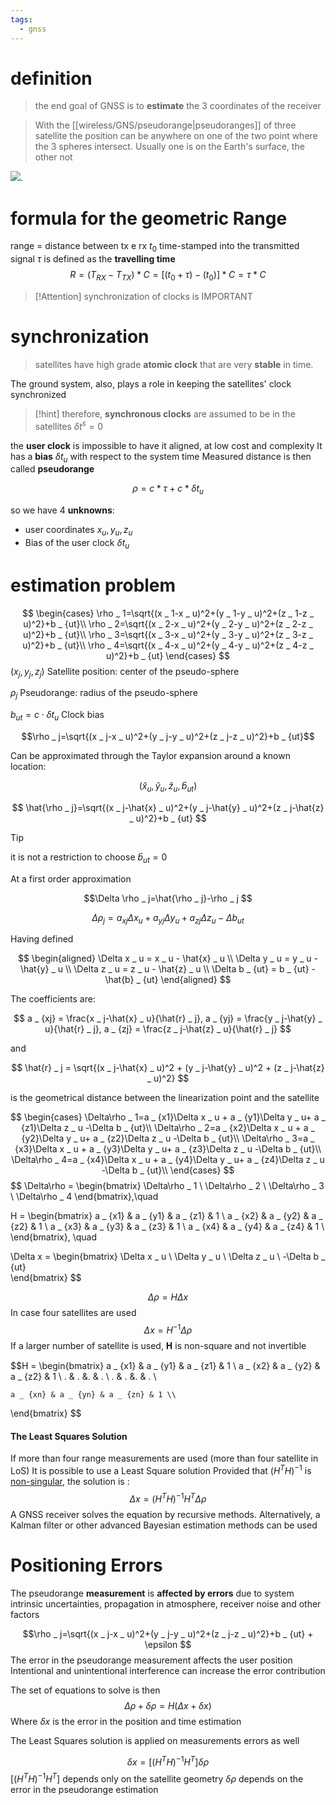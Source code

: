 ```yaml
---
tags:
  - gnss
---
```

# definition
> the end goal of GNSS is to **estimate** the 3 coordinates of the receiver


>With the [[wireless/GNS/pseudorange|pseudoranges]] of three satellite the position can be anywhere on one of the two point where the 3 spheres intersect. Usually one is on the Earth's surface, the other not

![](https://i.sstatic.net/e2g6M.jpg).


# formula for the geometric Range
range = distance between tx e rx
$t_0$ time-stamped into the transmitted signal 
$\tau$ is defined as the **travelling time**
$$R = (T_{RX} - T_{TX}) * C = [(t_0+\tau)-(t_0)]*C=\tau*C$$

> [!Attention] synchronization of clocks is IMPORTANT

# synchronization


> satellites have high grade **atomic clock** that are very **stable** in time.

The ground system, also, plays a role in keeping the satellites' clock synchronized

> [!hint] therefore, **synchronous clocks** are assumed to be in the satellites 
> $\delta t^s = 0$


the **user clock** is impossible to have it aligned, at low cost and complexity 
It has a **bias** $\delta t_u$ with respect to the system time
Measured distance is then called **pseudorange**

$$\rho=c*\tau+c*\delta t_u$$


so we have 4 **unknowns**:
- user coordinates $x_u, y_u, z_u$
- Bias of the user clock $\delta t_u$

# estimation problem 
$$
\begin{cases}
\rho _ 1=\sqrt{(x _ 1-x _ u)^2+(y _ 1-y _ u)^2+(z _ 1-z _ u)^2}+b _ {ut}\\
\rho _ 2=\sqrt{(x _ 2-x _ u)^2+(y _ 2-y _ u)^2+(z _ 2-z _ u)^2}+b _ {ut}\\
\rho _ 3=\sqrt{(x _ 3-x _ u)^2+(y _ 3-y _ u)^2+(z _ 3-z _ u)^2}+b _ {ut}\\
\rho _ 4=\sqrt{(x _ 4-x _ u)^2+(y _ 4-y _ u)^2+(z _ 4-z _ u)^2}+b _ {ut}
\end{cases}
$$
$(x _ j,y _ j,z _ j)$  Satellite position: center of the pseudo-sphere

$\rho _ j$ Pseudorange: radius of the pseudo-sphere

$b _ {ut}=c \cdot \delta t _ u$  Clock bias


$$\rho _ j=\sqrt{(x _ j-x _ u)^2+(y _ j-y _ u)^2+(z _ j-z _ u)^2}+b _ {ut}$$



Can be approximated through the Taylor expansion around a known location:

$$(\hat{x} _ u, \hat{y} _ u, \hat{z} _ u, \hat{b} _ {ut})$$

$$
\hat{\rho _ j}=\sqrt{(x _ j-\hat{x} _ u)^2+(y _ j-\hat{y} _ u)^2+(z _ j-\hat{z} _ u)^2}+b _ {ut}
$$

> [!tip]
>  it is not a restriction to choose $\hat{b} _ {ut}=0$


At a first order approximation

$$\Delta \rho _ j=\hat{\rho _ j}-\rho _ j $$

$$
\Delta \rho _ j=a _ {xj}\Delta x _ u + a _ {yj}\Delta y _ u+ a _ {zj}\Delta z _ u -\Delta b _ {ut}
$$

Having defined

$$
\begin{aligned}
\Delta x _ u = x _ u - \hat{x} _ u \\
\Delta y _ u = y _ u - \hat{y} _ u \\
\Delta z _ u = z _ u - \hat{z} _ u \\
\Delta b _ {ut} = b _ {ut} - \hat{b} _ {ut}
\end{aligned}
$$

The coefficients are: 

$$
a _ {xj} = \frac{x _ j-\hat{x} _ u}{\hat{r} _ j},
a _ {yj} = \frac{y _ j-\hat{y} _ u}{\hat{r} _ j},
a _ {zj} = \frac{z _ j-\hat{z} _ u}{\hat{r} _ j}
$$

and

$$
\hat{r} _ j = \sqrt{(x _ j-\hat{x} _ u)^2 + (y _ j-\hat{y} _ u)^2 + (z _ j-\hat{z} _ u)^2}
$$

is the geometrical distance between the linearization point and the satellite



$$
\begin{cases}
\Delta\rho _ 1=a _ {x1}\Delta x _ u + a _ {y1}\Delta y _ u+ a _ {z1}\Delta z _ u -\Delta b _ {ut}\\
\Delta\rho _ 2=a _ {x2}\Delta x _ u + a _ {y2}\Delta y _ u+ a _ {z2}\Delta z _ u -\Delta b _ {ut}\\
\Delta\rho _ 3=a _ {x3}\Delta x _ u + a _ {y3}\Delta y _ u+ a _ {z3}\Delta z _ u -\Delta b _ {ut}\\
\Delta\rho _ 4=a _ {x4}\Delta x _ u + a _ {y4}\Delta y _ u+ a _ {z4}\Delta z _ u -\Delta b _ {ut}\\
\end{cases}
$$$$
\Delta\rho = 
\begin{bmatrix}
    \Delta\rho _ 1 \\
    \Delta\rho _ 2 \\
    \Delta\rho _ 3 \\
    \Delta\rho _ 4
\end{bmatrix},\quad

H = 
\begin{bmatrix}
	a _ {x1} & a _ {y1} & a _ {z1} & 1 \\
	a _ {x2} & a _ {y2} & a _ {z2} & 1 \\
	a _ {x3} & a _ {y3} & a _ {z3} & 1 \\
	a _ {x4} & a _ {y4} & a _ {z4} & 1 \\
\end{bmatrix}, \quad

\Delta x = 
\begin{bmatrix}
	\Delta x _ u \\
	\Delta y _ u \\
	\Delta z _ u \\
	-\Delta b _ {ut}  
\end{bmatrix}
$$


$$\Delta \rho = H \Delta x$$
In case four satellites are used
$$\Delta x = H^{-1}\Delta \rho$$
If a larger number of satellite is used, 𝐇 is non-square and not invertible


$$H = 
\begin{bmatrix}
	a _ {x1} & a _ {y1} & a _ {z1} & 1 \\
	a _ {x2} & a _ {y2} & a _ {z2} & 1 \\
	. & . &. & . \\
	. & . &. & . \\
	
	a _ {xn} & a _ {yn} & a _ {zn} & 1 \\
\end{bmatrix}
$$
#### The Least Squares Solution
If more than four range measurements are used (more than four satellite in LoS)
It is possible to use a Least Square solution
Provided that $(H^T H)^{-1}$  is [non-singular](https://en.wikipedia.org/wiki/Invertible_matrix), the solution is : 
$$\Delta x = (H^TH)^{-1}H^T \Delta \rho$$
A GNSS receiver solves the equation by recursive methods.
Alternatively, a Kalman filter or other advanced Bayesian estimation methods can be used
# Positioning Errors


The pseudorange **measurement** is **affected by errors** due to system intrinsic uncertainties, propagation in atmosphere, receiver noise and other factors

$$\rho _ j=\sqrt{(x _ j-x _ u)^2+(y _ j-y _ u)^2+(z _ j-z _ u)^2}+b _ {ut} + \epsilon  $$
The error in the pseudorange measurement affects the user position
Intentional and unintentional interference can increase the error contribution

The set of equations to solve is then
$$\Delta \rho + \delta \rho = H(\Delta x + \delta x)$$
Where $\delta x$ is the error in the position and time estimation

The Least Squares solution is applied on measurements errors as well

$$\delta x = [(H^TH)^{-1}H^T]\delta \rho$$
$[(H^TH)^{-1}H^T]$ depends only on the satellite geometry
$\delta \rho$ depends on the error in the pseudorange estimation
